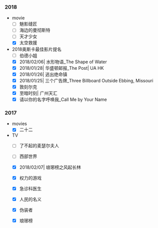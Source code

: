 ### 2018

- movie
    - [ ] 魅影缝匠
    - [ ] 海边的曼彻斯特
    - [ ] 天才少女
    - [x] 太空救援

- 2018奥斯卡最佳影片提名
    - [ ] 伯德小姐
    - [x] 2018/02/06| 水形物语_The Shape of Water
    - [x] 2018/01/28| 华盛顿邮报_The Post| UA HK
    - [x] 2018/01/26| 逃出绝命镇
    - [x] 2018/01/25| 三个广告牌_Three Billboard Outside Ebbing, Missouri
    - [x] 敦刻尔克
    - [x] 至暗时刻| 广州天汇
    - [x] 请以你的名字呼唤我_Call Me by Your Name

### 2017

- movies
    - [x] 二十二

- TV
    - [ ] 了不起的麦瑟尔夫人
    - [ ] 西部世界
    - [x] 2018/02/07| 琅琊榜之风起长林
    - [x] 权力的游戏
    - [x] 急诊科医生
    - [x] 人民的名义
    - [x] 伪装者
    - [x] 琅琊榜

